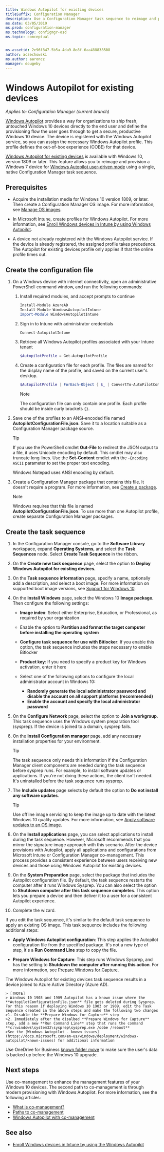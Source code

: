 ```yaml
---
title: Windows Autopilot for existing devices
titleSuffix: Configuration Manager
description: Use a Configuration Manager task sequence to reimage and provision a Windows 7 device for Windows Autopilot user-driven mode
ms.date: 03/05/2019
ms.prod: configuration-manager
ms.technology: configmgr-osd
ms.topic: conceptual


ms.assetid: 2e96f847-5b5a-4da9-8e8f-6aa488838508
author: aczechowski
ms.author: aaroncz
manager: dougeby
---
```


# Windows Autopilot for existing devices
<!--3607717, fka 1358333-->

*Applies to: Configuration Manager (current branch)*

[Windows Autopilot](https://docs.microsoft.com/windows/deployment/windows-autopilot/windows-autopilot) provides a way for organizations to ship fresh, untouched Windows 10 devices directly to the end user and define the provisioning flow the user goes through to get a secure, productive Windows 10 device. The device is registered with the Windows Autopilot service, so you can assign the necessary Windows Autopilot profile. This profile defines the out-of-box experience (OOBE) for that device. 

[Windows Autopilot for existing devices](https://techcommunity.microsoft.com/t5/Windows-IT-Pro-Blog/New-Windows-Autopilot-capabilities-and-expanded-partner-support/ba-p/260430) is available with Windows 10, version 1809 or later. This feature allows you to reimage and provision a Windows 7 device for [Windows Autopilot user-driven mode](https://docs.microsoft.com/windows/deployment/windows-autopilot/user-driven) using a single, native Configuration Manager task sequence. 



## Prerequisites

- Acquire the installation media for Windows 10 version 1809, or later. Then create a Configuration Manager OS image. For more information, see [Manage OS images](/sccm/osd/get-started/manage-operating-system-images).

- In Microsoft Intune, create profiles for Windows Autopilot. For more information, see [Enroll Windows devices in Intune by using Windows Autopilot](https://docs.microsoft.com/intune/enrollment-autopilot).

- A device not already registered with the Windows Autopilot service. If the device is already registered, the assigned profile takes precedence. The Autopilot for existing devices profile only applies if that the online profile times out.



## Create the configuration file

1. On a Windows device with internet connectivity, open an administrative PowerShell command window, and run the following commands:  

    1. Install required modules, and accept prompts to continue  
        ``` PowerShell  
        Install-Module AzureAD
        Install-Module WindowsAutopilotIntune 
        Import-Module WindowsAutopilotIntune 
        ```

    2. Sign in to Intune with administrator credentials  
        ``` PowerShell  
        Connect-AutopilotIntune 
        ```

    3. Retrieve all Windows Autopilot profiles associated with your Intune tenant  
        ``` PowerShell  
        $AutopilotProfile = Get-AutopilotProfile
        ```

    4. Create a configuration file for each profile. The files are named for the display name of the profile, and saved on the current user's desktop.<!--PowerShell example courtesy of GitHub user treestryder from SCCMDocs issue #1196-->  
        ``` PowerShell  
        $AutopilotProfile | ForEach-Object { $_ | ConvertTo-AutoPilotConfigurationJSON | Set-Content -Encoding Ascii "~\Desktop\$($_.displayName).json" }
        ```  

        > [!Note]  
        > The configuration file can only contain one profile. Each profile should be inside curly brackets `{}`.  

2. Save one of the profiles to an ANSI-encoded file named **AutopilotConfigurationFile.json**. Save it to a location suitable as a Configuration Manager package source.  

    > [!Tip]  
    > If you use the PowerShell cmdlet **Out-File** to redirect the JSON output to a file, it uses Unicode encoding by default. This cmdlet may also truncate long lines. Use the **Set-Content** cmdlet with the `-Encoding ASCII` parameter to set the proper text encoding.   
    > 
    > Windows Notepad uses ANSI encoding by default.  

3. Create a Configuration Manager package that contains this file. It doesn't require a program. For more information, see [Create a package](/sccm/apps/deploy-use/packages-and-programs#create-a-package-and-program).  

    > [!NOTE]  
    > Windows requires that this file is named **AutopilotConfigurationFile.json**. To use more than one Autopilot profile, create separate Configuration Manager packages.  



## Create the task sequence

1. In the Configuration Manager console, go to the **Software Library** workspace, expand **Operating Systems**, and select the **Task Sequences** node. Select **Create Task Sequence** in the ribbon.  

2. On the **Create new task sequence** page, select the option to **Deploy Windows Autopilot for existing devices**.  

3. On the **Task sequence information** page, specify a name, optionally add a description, and select a boot image. For more information on supported boot image versions, see [Support for Windows 10](/sccm/core/plan-design/configs/support-for-windows-10#windows-10-adk).  

4. On the **Install Windows** page, select the Windows 10 **Image package**. Then configure the following settings:  

    - **Image index**: Select either Enterprise, Education, or Professional, as required by your organization  

    - Enable the option to **Partition and format the target computer before installing the operating system**  

    - **Configure task sequence for use with Bitlocker**: If you enable this option, the task sequence includes the steps necessary to enable Bitlocker  

    - **Product key**: If you need to specify a product key for Windows activation, enter it here  

    - Select one of the following options to configure the local administrator account in Windows 10:  
        - **Randomly generate the local administrator password and disable the account on all support platforms (recommended)**
        - **Enable the account and specify the local administrator password**

5. On the **Configure Network** page, select the option to **Join a workgroup**. This task sequence uses the Windows system preparation tool (sysprep). If the device is joined to a domain, sysprep fails.  

6. On the **Install Configuration manager** page, add any necessary installation properties for your environment.  

    > [!Tip]  
    > The task sequence only needs this information if the Configuration Manager client components are needed during the task sequence before sysprep runs. For example, to install software updates or applications. If you're not doing these actions, the client isn't needed. It's uninstalled before the task sequence runs sysprep.  

7. The **Include updates** page selects by default the option to **Do not install any software updates**.  

    > [!Tip]  
    > Use offline image servicing to keep the image up to date with the latest Windows 10 quality updates. For more information, see [Apply software updates to an OS image](/sccm/osd/get-started/manage-operating-system-images#BKMK_OSImagesApplyUpdates).  

8. On the **Install applications** page, you can select applications to install during the task sequence. However, Microsoft recommends that you mirror the signature image approach with this scenario. After the device provisions with Autopilot, apply all applications and configurations from Microsoft Intune or Configuration Manager co-management. This process provides a consistent experience between users receiving new devices and those using Windows Autopilot for existing devices.  

8. On the **System Preparation** page, select the package that includes the Autopilot configuration file. By default, the task sequence restarts the computer after it runs Windows Sysprep. You can also select the option to **Shutdown computer after this task sequence completes**. This option lets you prepare a device and then deliver it to a user for a consistent Autopilot experience.  

9. Complete the wizard.  

If you edit the task sequence, it's similar to the default task sequence to apply an existing OS image. This task sequence includes the following additional steps:  

- **Apply Windows Autopilot configuration**: This step applies the Autopilot configuration file from the specified package. It's not a new type of step, it's a **Run Command Line** step to copy the file.  

- **Prepare Windows for Capture**: This step runs Windows Sysprep, and has the setting to **Shutdown the computer after running this action**. For more information, see [Prepare Windows for Capture](/sccm/osd/understand/task-sequence-steps#BKMK_PrepareWindowsforCapture).  

The Windows Autopilot for existing devices task sequence results in a device joined to Azure Active Directory (Azure AD). 

    > [!NOTE]  
    > Windows 10 1903 and 1909 Autopilot has a known issue where the **AutopilotConfigurationFile.json** file gets deleted during Sysprep. For this reason if deploying Windows 10 1903 or 1909, edit the Task Sequence created in the above steps and make the following two changes
    >1. Disable the **Prepare Windows for Capture** step
    >2. Immediately after the disalbed **Prepare Windows for Capture** step, add a new **Run Command Line** step that runs the command **c:\windows\system32\sysprep\sysprep.exe /oobe /reboot**
    >See the [Windows Autopilot - known issues](https://docs.microsoft.com/en-us/windows/deployment/windows-autopilot/known-issues) for additional information

Use OneDrive for Business [known folder move](https://docs.microsoft.com/onedrive/redirect-known-folders) to make sure the user's data is backed up before the Windows 10 upgrade.



## Next steps

Use co-management to enhance the management features of your Windows 10 devices. The second path to co-management is through modern provisioning with Windows Autopilot. For more information, see the following articles:

- [What is co-management?](/sccm/comanage/overview)
- [Paths to co-management](/sccm/comanage/quickstart-paths)
- [Windows Autopilot with co-management](/sccm/comanage/quickstart-autopilot)

## See also

- [Enroll Windows devices in Intune by using the Windows Autopilot](https://docs.microsoft.com/intune/enrollment-autopilot)
